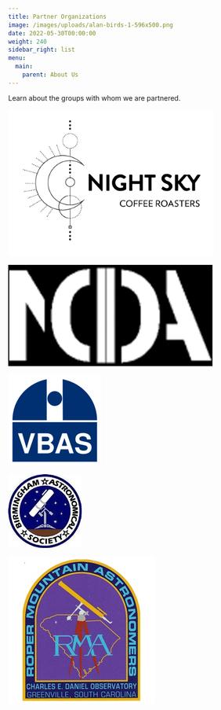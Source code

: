 ```yaml
---
title: Partner Organizations
image: /images/uploads/alan-birds-1-596x500.png
date: 2022-05-30T00:00:00
weight: 240
sidebar_right: list
menu:
  main:
    parent: About Us
---
```

Learn about the groups with whom we are partnered.

![Night Sky Coffee Roasters](/images/uploads/nsky_black_artboard-1large-002-.2.png "Night Sky Coffee Roasters")

![IDA - North Carolina Chapter](/images/uploads/idanc.png "International Dark-Sky Association - North Carolina Chapter")

<!-- more -->

![Von Braun Astronomical Society](/images/uploads/vbas.png "Von Braun Astronomical Society")

![Birmingham Astronomical Society](/images/uploads/bas.jpg "Birmingham Astronomical Society")

![Roper Mountain Astronomers](/images/uploads/rma2.jpg "Roper Mountain Astronomers")